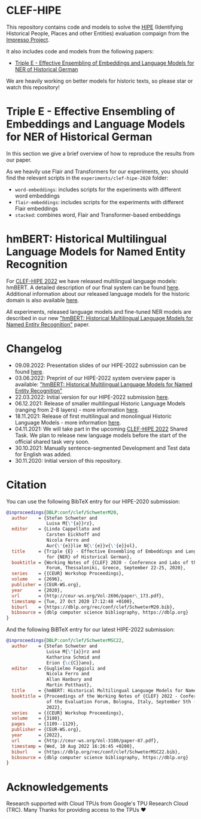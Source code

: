 # CLEF-HIPE

This repository contains code and models to solve the [HIPE](https://impresso.github.io/CLEF-HIPE-2020/)
(Identifying Historical People, Places and other Entities) evaluation compaign from the [Impresso Project](https://impresso-project.ch/).

It also includes code and models from the following papers:

* [Triple E - Effective Ensembling of Embeddings and Language Models for NER of Historical German](http://ceur-ws.org/Vol-2696/paper_173.pdf)

We are heavily working on better models for historic texts, so please star or watch this repository!

# Triple E - Effective Ensembling of Embeddings and Language Models for NER of Historical German

In this section we give a brief overview of how to reproduce the results from our paper.

As we heavily use Flair and Transformers for our experiments, you should find the relevant scripts in the
`experiments/clef-hipe-2020` folder:

* `word-embeddings`: includes scripts for the experiments with different word embeddings
* `flair-embeddings`: includes scripts for the experiments with different Flair embeddings
* `stacked`: combines word, Flair and Transformer-based embeddings

# hmBERT: Historical Multilingual Language Models for Named Entity Recognition

For [CLEF-HIPE 2022](https://hipe-eval.github.io/HIPE-2022/tasks) we have released multilingual language models: hmBERT.
A detailed description of our final system can be found [here](experiments/clef-hipe-2022/README.md). Additional information
about our released language models for the historic domain is also available [here](hlms.md).

All experiments, released language models and fine-tuned NER models are described in our new
["hmBERT: Historical Multilingual Language Models for Named Entity Recognition"](https://arxiv.org/abs/2205.15575) paper.

# Changelog

* 09.09.2022: Presentation slides of our HIPE-2022 submission can be found [here](https://github.com/dbmdz/clef-hipe/raw/main/experiments/clef-hipe-2022/Pr%C3%A4sentationHISTeria.pdf).
* 03.06.2022: Preprint of our HIPE-2022 system overview paper is available:
              ["hmBERT: Historical Multilingual Language Models for Named Entity Recognition"](https://arxiv.org/abs/2205.15575)
* 22.03.2022: Initial version for our HIPE-2022 submission [here](experiments/clef-hipe-2022/README.md).
* 06.12.2021: Release of smaller multilingual Historic Language Models (ranging from 2-8 layers) - more information [here](hlms.md).
* 18.11.2021: Release of first multilingual and monolingual Historic Language Models - more information [here](hlms.md).
* 04.11.2021: We will take part in the upcoming [CLEF-HIPE 2022](https://hipe-eval.github.io/HIPE-2022/tasks) Shared Task.
              We plan to release new language models before the start of the official shared task very soon.
* 30.10.2021: Manually sentence-segmented Development and Test data for English was added.
* 30.11.2020: Initial version of this repository.

# Citation

You can use the following BibTeX entry for our HIPE-2020 submission:

```bibtex
@inproceedings{DBLP:conf/clef/SchweterM20,
  author    = {Stefan Schweter and
               Luisa M{\"{a}}rz},
  editor    = {Linda Cappellato and
               Carsten Eickhoff and
               Nicola Ferro and
               Aur{\'{e}}lie N{\'{e}}v{\'{e}}ol},
  title     = {Triple {E} - Effective Ensembling of Embeddings and Language Models
               for {NER} of Historical German},
  booktitle = {Working Notes of {CLEF} 2020 - Conference and Labs of the Evaluation
               Forum, Thessaloniki, Greece, September 22-25, 2020},
  series    = {{CEUR} Workshop Proceedings},
  volume    = {2696},
  publisher = {CEUR-WS.org},
  year      = {2020},
  url       = {http://ceur-ws.org/Vol-2696/paper\_173.pdf},
  timestamp = {Tue, 27 Oct 2020 17:12:48 +0100},
  biburl    = {https://dblp.org/rec/conf/clef/SchweterM20.bib},
  bibsource = {dblp computer science bibliography, https://dblp.org}
}
```

And the following BiBTeX entry for our latest HIPE-2022 submission:

```bibtex
@inproceedings{DBLP:conf/clef/SchweterMSC22,
  author    = {Stefan Schweter and
               Luisa M{\"{a}}rz and
               Katharina Schmid and
               Erion {\c{C}}ano},
  editor    = {Guglielmo Faggioli and
               Nicola Ferro and
               Allan Hanbury and
               Martin Potthast},
  title     = {hmBERT: Historical Multilingual Language Models for Named Entity Recognition},
  booktitle = {Proceedings of the Working Notes of {CLEF} 2022 - Conference and Labs
               of the Evaluation Forum, Bologna, Italy, September 5th - to - 8th,
               2022},
  series    = {{CEUR} Workshop Proceedings},
  volume    = {3180},
  pages     = {1109--1129},
  publisher = {CEUR-WS.org},
  year      = {2022},
  url       = {http://ceur-ws.org/Vol-3180/paper-87.pdf},
  timestamp = {Wed, 10 Aug 2022 16:26:45 +0200},
  biburl    = {https://dblp.org/rec/conf/clef/SchweterMSC22.bib},
  bibsource = {dblp computer science bibliography, https://dblp.org}
}
```

# Acknowledgements

Research supported with Cloud TPUs from Google's TPU Research Cloud (TRC).
Many Thanks for providing access to the TPUs ❤️
